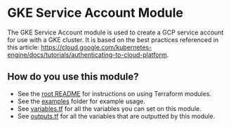 # GKE Service Account Module

The GKE Service Account module is used to create a GCP service account for use with a GKE cluster. It is based on
the best practices referenced in this article:
https://cloud.google.com/kubernetes-engine/docs/tutorials/authenticating-to-cloud-platform.

## How do you use this module?

* See the [root README](https://github.com/gruntwork-io/terraform-google-gke/blob/master/README.md) for instructions on
using Terraform modules.
* See the [examples](https://github.com/gruntwork-io/terraform-google-gke/tree/master/examples) folder for example usage.
* See [variables.tf](https://github.com/gruntwork-io/terraform-google-gke/blob/master/modules/gke-service-account/variables.tf) for all the
variables you can set on this module.
* See [outputs.tf](https://github.com/gruntwork-io/terraform-google-gke/blob/master/modules/gke-service-account/outputs.tf) for all the variables
that are outputted by this module.